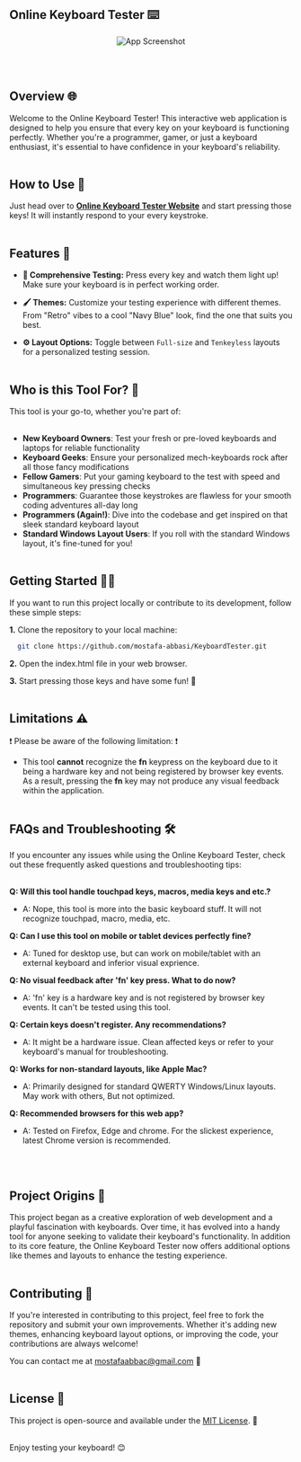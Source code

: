 ## Online Keyboard Tester ⌨️
<p align="center">
  <img src="https://via.placeholder.com/468x300?text=App+Screenshot+Here" alt="App Screenshot">
</p>

<br/><br/>

## Overview 🌐

Welcome to the Online Keyboard Tester! This interactive web application is designed to help you ensure that every key on your keyboard is functioning perfectly. Whether you're a programmer, gamer, or just a keyboard enthusiast, it's essential to have confidence in your keyboard's reliability.
<br/><br/>

## How to Use 🚀

Just head over to __[Online Keyboard Tester Website](https://mostafa-abbasi.github.io/KeyboardTester)__ and start pressing those keys! It will instantly respond to your every keystroke. 
<br/><br/>

## Features 🌟

- __🔦 Comprehensive Testing:__ Press every key and watch them light up! Make sure your keyboard is in perfect working order.

- __🖌️ Themes:__ Customize your testing experience with different themes. From "Retro" vibes to a cool "Navy Blue" look, find the one that suits you best.

- __⚙️ Layout Options:__ Toggle between `Full-size` and `Tenkeyless` layouts for a personalized testing session.
<br/><br/>

## Who is this Tool For? 🎯

This tool is your go-to, whether you're part of:
<br/><br/>

- **New Keyboard Owners**: Test your fresh or pre-loved keyboards and laptops for reliable functionality
- **Keyboard Geeks**: Ensure your personalized mech-keyboards rock after all those fancy modifications
- **Fellow Gamers**: Put your gaming keyboard to the test with speed and simultaneous key pressing checks
- **Programmers**: Guarantee those keystrokes are flawless for your smooth coding adventures all-day long
- **Programmers (Again!)**: Dive into the codebase and get inspired on that sleek standard keyboard layout
- **Standard Windows Layout Users**: If you roll with the standard Windows layout, it's fine-tuned for you!
<br/><br/>

## Getting Started 🧑‍💻

If you want to run this project locally or contribute to its development, follow these simple steps:

__1.__ Clone the repository to your local machine:

```bash
  git clone https://github.com/mostafa-abbasi/KeyboardTester.git
```

__2.__ Open the index.html file in your web browser.

__3.__ Start pressing those keys and have some fun! 🎉
<br/><br/>

## Limitations ⚠️

❗ Please be aware of the following limitation: ❗

- This tool __cannot__ recognize the __fn__ keypress on the keyboard due to it being a hardware key and not being registered by browser key events. As a result, pressing the __fn__ key may not produce any visual feedback within the application.
<br/><br/>

## FAQs and Troubleshooting 🛠️

If you encounter any issues while using the Online Keyboard Tester, check out these frequently asked questions and troubleshooting tips:
<br/><br/>

**Q: Will this tool handle touchpad keys, macros, media keys and etc.?**
   - A: Nope, this tool is more into the basic keyboard stuff. It will not recognize touchpad, macro, media, etc.
     
**Q: Can I use this tool on mobile or tablet devices perfectly fine?**
  - A: Tuned for desktop use, but can work on mobile/tablet with an external keyboard and inferior visual exprience.

**Q: No visual feedback after 'fn' key press. What to do now?**
   - A: 'fn' key is a hardware key and is not registered by browser key events. It can't be tested using this tool.
  
**Q: Certain keys doesn't register. Any recommendations?**
   - A: It might be a hardware issue. Clean affected keys or refer to your keyboard's manual for troubleshooting.
  
**Q: Works for non-standard layouts, like Apple Mac?**
   - A: Primarily designed for standard QWERTY Windows/Linux layouts. May work with others, But not optimized.

**Q: Recommended browsers for this web app?**
   - A: Tested on Firefox, Edge and chrome. For the slickest experience, latest Chrome version is recommended.
     
<br/><br/>

## Project Origins 🌱

This project began as a creative exploration of web development and a playful fascination with keyboards. Over time, it has evolved into a handy tool for anyone seeking to validate their keyboard's functionality. In addition to its core feature, the Online Keyboard Tester now offers additional options like themes and layouts to enhance the testing experience. 
<br/><br/>

## Contributing 🤝

If you're interested in contributing to this project, feel free to fork the repository and submit your own improvements. Whether it's adding new themes, enhancing keyboard layout options, or improving the code, your contributions are always welcome!

You can contact me at mostafaabbac@gmail.com 📧
<br/><br/>

## License 📝

This project is open-source and available under the [MIT License](https://opensource.org/license/mit/). 📜
<br/><br/>

Enjoy testing your keyboard! 😊

